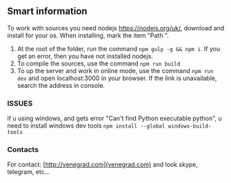 ## Smart information

To work with sources you need nodejs https://nodejs.org/uk/, download and install for your os. When installing, mark the item "Path ". 

1. At the root of the folder, run the command ```npm gulp -g && npm i```. If you get an error, then you have not installed nodejs.
2. To compile the sources, use the command ```npm run build```
3. To up the server and work in online mode, use the command ```npm run dev``` and open localhost:3000 in your browser. If the link is unavailable, search the address in console.

### ISSUES
if u using windows, and gets error "Can't find Python executable python", u need to install windows dev tools ```npm install --global windows-build-tools```

### Contacts
For contact: [http://venegrad.com](venegrad.com) and look skype, telegram, etc...
